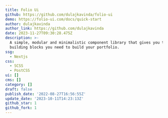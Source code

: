 ```yaml
---
title: Folio Ui
github: https://github.com/dulajkavinda/folio-ui
demo: https://folio-ui.com/docs/quick-start
author: dulajkavinda
author_link: https://github.com/dulajkavinda
date: 2023-11-27T09:30:28.475Z
description: >-
  A simple, modular and minimalistic component library that gives you the
  building blocks you need to build your portfolio.
ssg:
  - Nextjs
css:
  - SCSS
  - PostCSS
ui: []
cms: []
category: []
draft: false
publish_date: '2022-08-27T16:56:55Z'
update_date: '2023-10-11T14:23:13Z'
github_star: 1
github_fork: 1
---
```

